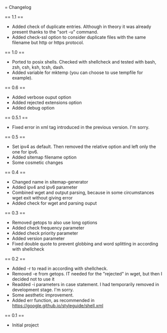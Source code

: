 = Changelog

== 1.1 ==

- Added check of duplicate entries. Although in theory it was already present thanks to the "sort -u" command.
- Added check-ssl option to consider duplicate files with the same filename but http or https protocol.

== 1.0 ==

- Ported to posix shells.
  Checked with shellcheck and tested with bash, zsh, csh, ksh, tcsh, dash.
- Added variable for mktemp (you can choose to use tempfile for example).

== 0.6 ==

- Added verbose ouput option
- Added rejected extensions option
- Added debug option

== 0.5.1 ==

- Fixed error in xml tag introduced in the previous version. I'm sorry.

== 0.5 ==

- Set ipv4 as default.
  Then removed the relative option and left only the one for ipv6.
- Added sitemap filename option
- Some cosmetic changes

== 0.4 ==

- Changed name in sitemap-generator
- Added ipv4 and ipv6 parameter
- Combined wget and output parsing, because in some circumstances wget exit without giving error
- Added check for wget and parsing ouput

== 0.3 ==

- Removed getops to also use long options
- Added check frequency parameter
- Added check priority parameter
- Added version parameter
- Fixed double quote to prevent globbing and word splitting in according with shellcheck

== 0.2 ==

- Added -r to read in according with shellcheck.
- Removed -e from getops.
  IT needed for the "rejected" in wget, but then I decided not to use it
- Readded -i parameters in case statement.
  I had temporarily removed in development stage. I'm sorry.
- Some aesthetic improvement.
- Added err function, as recommended in https://google.github.io/styleguide/shell.xml


== 0.1 ==

- Initial project
